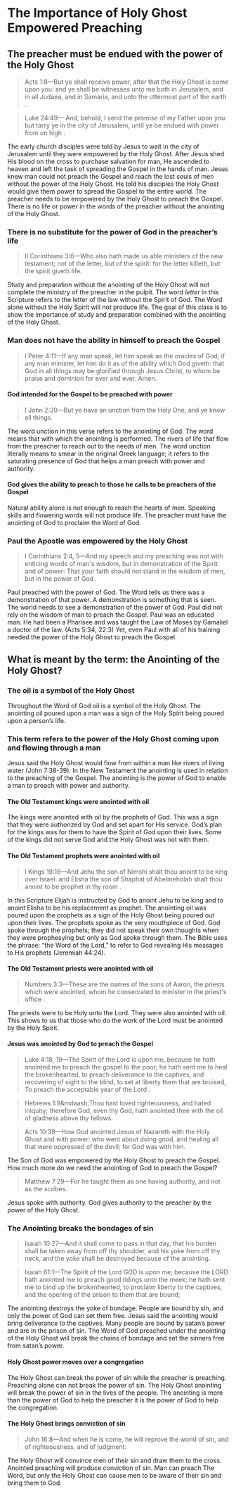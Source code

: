 # The Importance of Holy Ghost Empowered Preaching

## The preacher must be endued with the power of the Holy Ghost

> Acts 1:8&mdash;But ye shall receive power, after that the Holy Ghost is come upon you: and ye shall be witnesses unto me both in Jerusalem, and in all Judaea, and in Samaria, and unto the uttermost part of the earth .

> Luke 24:49— And, behold, I send the promise of my Father upon you: but tarry ye in the city of Jerusalem, until ye be endued with power from on high .

The early church disciples were told by Jesus to wait in the city of Jerusalem until they were empowered by the Holy Ghost. After Jesus shed His blood on the cross to purchase salvation for man, He ascended to heaven and left the task of spreading the Gospel in the hands of man. Jesus knew man could not preach the Gospel and reach the lost souls of men without the power of the Holy Ghost. He told his disciples the Holy Ghost would give them power to spread the Gospel to the entire world. The preacher needs to be empowered by the Holy Ghost to preach the Gospel. There is no life or power in the words of the preacher without the anointing of the Holy Ghost.

### There is no substitute for the power of God in the preacher’s life

> II Corinthians 3:6&mdash;Who also hath made us able ministers of the new testament; not of the letter, but of the spirit: for the letter killeth, but the spirit giveth life.

Study and preparation without the anointing of the Holy Ghost will not complete the ministry of the preacher in the pulpit. The word _letter_ in this Scripture refers to the letter of the law without the Spirit of God. The Word alone without the Holy Spirit will not produce life. The goal of this class is to show the importance of study and preparation combined with the anointing of the Holy Ghost.

### Man does not have the ability in himself to preach the Gospel

> I Peter 4:11&mdash;If any man speak, let him speak as the oracles of God; if any man minister, let him do it as of the ability which God giveth: that God in all things may be glorified through Jesus Christ, to whom be praise and dominion for ever and ever. Amen.

#### God intended for the Gospel to be preached with power

> I John 2:20&mdash;But ye have an unction from the Holy One, and ye know all things.

The word unction in this verse refers to the anointing of God. The word means that with which the anointing is performed. The rivers of life that flow from the preacher to reach out to the needs of men. The word unction literally means to smear in the original Greek language; it refers to the saturating presence of God that helps a man preach with power and authority.

#### God gives the ability to preach to those he calls to be preachers of the Gospel

Natural ability alone is not enough to reach the hearts of men. Speaking skills and flowering words will not produce life. The preacher must have the anointing of God to proclaim the Word of God.

### Paul the Apostle was empowered by the Holy Ghost

> I Corinthians 2:4, 5&mdash;And my speech and my preaching was not with enticing words of man's wisdom, but in demonstration of the Spirit and of power: That your faith should not stand in the wisdom of men, but in the power of God .

Paul preached with the power of God. The Word tells us there was a demonstration of that power. A demonstration is something that is seen. The world needs to see a demonstration of the power of God. Paul did not rely on the wisdom of man to preach the Gospel. Paul was an educated man. He had been a Pharisee and was taught the Law of Moses by Gamaliel a doctor of the law. (Acts 5:34; 22:3) Yet, even Paul with all of his training needed the power of the Holy Ghost to preach the Gospel.

## What is meant by the term: the Anointing of the Holy Ghost?

### The oil is a symbol of the Holy Ghost

Throughout the Word of God oil is a symbol of the Holy Ghost. The anointing oil poured upon a man was a sign of the Holy Spirit being poured upon a person’s life.

### This term refers to the power of the Holy Ghost coming upon and flowing through a man

Jesus said the Holy Ghost would flow from within a man like rivers of living water (John 7:38-39). In the New Testament the anointing is used in relation to the preaching of the Gospel. The anointing is the power of God to enable a man to preach with power and authority.

#### The Old Testament kings were anointed with oil

The kings were anointed with oil by the prophets of God. This was a sign that they were authorized by God and set apart for His service. God’s plan for the kings was for them to have the Spirit of God upon their lives. Some of the kings did not serve God and the Holy Ghost was not with them.

#### The Old Testament prophets were anointed with oil

> I Kings 19:16&mdash;And Jehu the son of Nimshi shalt thou anoint to be king over Israel: and Elisha the son of Shaphat of Abelmeholah shalt thou anoint to be prophet in thy room .

In this Scripture Elijah is instructed by God to anoint Jehu to be king and to anoint Elisha to be his replacement as prophet. The anointing oil was poured upon the prophets as a sign of the Holy Ghost being poured out upon their lives. The prophets spoke as the very mouthpiece of God. God spoke through the prophets; they did not speak their own thoughts when they were prophesying but only as God spoke through them. The Bible uses the phrase: “the Word of the Lord,” to refer to God revealing His messages to His prophets (Jeremiah 44:24).

#### The Old Testament priests were anointed with oil

> Numbers 3:3&mdash;These are the names of the sons of Aaron, the priests which were anointed, whom he consecrated to minister in the priest's office .

The priests were to be Holy unto the Lord. They were also anointed with oil. This shows to us that those who do the work of the Lord must be anointed by the Holy Spirit.

#### Jesus was anointed by God to preach the Gospel

> Luke 4:18, 19&mdash;The Spirit of the Lord is upon me, because he hath anointed me to preach the gospel to the poor; he hath sent me to heal the brokenhearted, to preach deliverance to the captives, and recovering of sight to the blind, to set at liberty them that are bruised, To preach the acceptable year of the Lord .

> Hebrews 1:9&mdaash;Thou hast loved righteousness, and hated iniquity; therefore God, even thy God, hath anointed thee with the oil of gladness above thy fellows.

> Acts 10:38&mdash;How God anointed Jesus of Nazareth with the Holy Ghost and with power: who went about doing good, and healing all that were oppressed of the devil; for God was with him.

The Son of God was empowered by the Holy Ghost to preach the Gospel. How much more do we need the anointing of God to preach the Gospel?

> Matthew 7:29&mdash;For he taught them as one having authority, and not as the scribes.

Jesus spoke with authority. God gives authority to the preacher by the power of the Holy Ghost.

### The Anointing breaks the bondages of sin

> Isaiah 10:27&mdash;And it shall come to pass in that day, that his burden shall be taken away from off thy shoulder, and his yoke from off thy neck, and the yoke shall be destroyed because of the anointing.

> Isaiah 61:1&mdash;The Spirit of the Lord GOD is upon me; because the LORD hath anointed me to preach good tidings unto the meek; he hath sent me to bind up the brokenhearted, to proclaim liberty to the captives, and the opening of the prison to them that are bound;

The anointing destroys the yoke of bondage. People are bound by sin, and only the power of God can set them free. Jesus said the anointing would bring deliverance to the captives. Many people are bound by satan’s power and are in the prison of sin. The Word of God preached under the anointing of the Holy Ghost will break the chains of bondage and set the sinners free from satan’s power.

#### Holy Ghost power moves over a congregation

The Holy Ghost can break the power of sin while the preacher is preaching. Preaching alone can not break the power of sin. The Holy Ghost anointing will break the power of sin in the lives of the people. The anointing is more than the power of God to help the preacher it is the power of God to help the congregation.

#### The Holy Ghost brings conviction of sin

> John 16:8&mdash;And when he is come, he will reprove the world of sin, and of righteousness, and of judgment:

The Holy Ghost will convince men of their sin and draw them to the cross. Anointed preaching will produce conviction of sin. Man can preach The Word, but only the Holy Ghost can cause men to be aware of their sin and bring them to God.